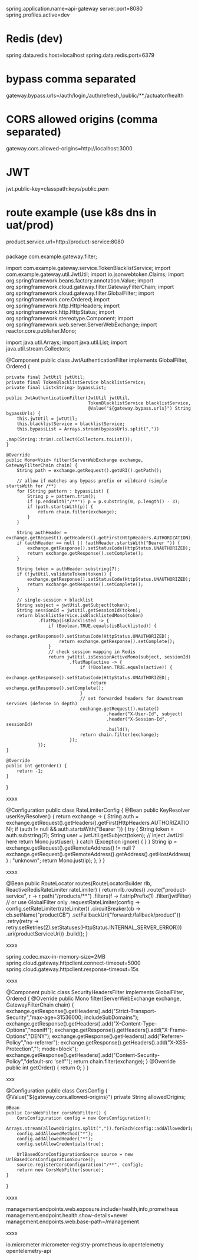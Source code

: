 spring.application.name=api-gateway
server.port=8080
spring.profiles.active=dev

# Redis (dev)
spring.data.redis.host=localhost
spring.data.redis.port=6379

# bypass comma separated
gateway.bypass.urls=/auth/login,/auth/refresh,/public/**,/actuator/health

# CORS allowed origins (comma separated)
gateway.cors.allowed-origins=http://localhost:3000

# JWT
jwt.public-key=classpath:keys/public.pem

# route example (use k8s dns in uat/prod)
product.service.url=http://product-service:8080


###

package com.example.gateway.filter;

import com.example.gateway.service.TokenBlacklistService;
import com.example.gateway.util.JwtUtil;
import io.jsonwebtoken.Claims;
import org.springframework.beans.factory.annotation.Value;
import org.springframework.cloud.gateway.filter.GatewayFilterChain;
import org.springframework.cloud.gateway.filter.GlobalFilter;
import org.springframework.core.Ordered;
import org.springframework.http.HttpHeaders;
import org.springframework.http.HttpStatus;
import org.springframework.stereotype.Component;
import org.springframework.web.server.ServerWebExchange;
import reactor.core.publisher.Mono;

import java.util.Arrays;
import java.util.List;
import java.util.stream.Collectors;

@Component
public class JwtAuthenticationFilter implements GlobalFilter, Ordered {

    private final JwtUtil jwtUtil;
    private final TokenBlacklistService blacklistService;
    private final List<String> bypassList;

    public JwtAuthenticationFilter(JwtUtil jwtUtil,
                                   TokenBlacklistService blacklistService,
                                   @Value("${gateway.bypass.urls}") String bypassUrls) {
        this.jwtUtil = jwtUtil;
        this.blacklistService = blacklistService;
        this.bypassList = Arrays.stream(bypassUrls.split(","))
                                .map(String::trim).collect(Collectors.toList());
    }

    @Override
    public Mono<Void> filter(ServerWebExchange exchange, GatewayFilterChain chain) {
        String path = exchange.getRequest().getURI().getPath();

        // allow if matches any bypass prefix or wildcard (simple startsWith for /**)
        for (String pattern : bypassList) {
            String p = pattern.trim();
            if (p.endsWith("/**")) p = p.substring(0, p.length() - 3);
            if (path.startsWith(p)) {
                return chain.filter(exchange);
            }
        }

        String authHeader = exchange.getRequest().getHeaders().getFirst(HttpHeaders.AUTHORIZATION);
        if (authHeader == null || !authHeader.startsWith("Bearer ")) {
            exchange.getResponse().setStatusCode(HttpStatus.UNAUTHORIZED);
            return exchange.getResponse().setComplete();
        }

        String token = authHeader.substring(7);
        if (!jwtUtil.validateToken(token)) {
            exchange.getResponse().setStatusCode(HttpStatus.UNAUTHORIZED);
            return exchange.getResponse().setComplete();
        }

        // single-session + blacklist
        String subject = jwtUtil.getSubject(token);
        String sessionId = jwtUtil.getSessionId(token);
        return blacklistService.isBlacklistedMono(token)
                .flatMap(isBlacklisted -> {
                    if (Boolean.TRUE.equals(isBlacklisted)) {
                        exchange.getResponse().setStatusCode(HttpStatus.UNAUTHORIZED);
                        return exchange.getResponse().setComplete();
                    }
                    // check session mapping in Redis
                    return jwtUtil.isSessionActiveMono(subject, sessionId)
                            .flatMap(active -> {
                                if (!Boolean.TRUE.equals(active)) {
                                    exchange.getResponse().setStatusCode(HttpStatus.UNAUTHORIZED);
                                    return exchange.getResponse().setComplete();
                                }
                                // set forwarded headers for downstream services (defense in depth)
                                exchange.getRequest().mutate()
                                          .header("X-User-Id", subject)
                                          .header("X-Session-Id", sessionId)
                                          .build();
                                return chain.filter(exchange);
                            });
                });
    }

    @Override
    public int getOrder() {
        return -1;
    }
}


xxxx

@Configuration
public class RateLimiterConfig {
    @Bean
    public KeyResolver userKeyResolver() {
        return exchange -> {
            String auth = exchange.getRequest().getHeaders().getFirst(HttpHeaders.AUTHORIZATION);
            if (auth != null && auth.startsWith("Bearer ")) {
                try {
                    String token = auth.substring(7);
                    String user = jwtUtil.getSubject(token); // inject JwtUtil here
                    return Mono.just(user);
                } catch (Exception ignore) { }
            }
            String ip = exchange.getRequest().getRemoteAddress() != null
                    ? exchange.getRequest().getRemoteAddress().getAddress().getHostAddress()
                    : "unknown";
            return Mono.just(ip);
        };
    }
}

xxxx

@Bean
public RouteLocator routes(RouteLocatorBuilder rlb, ReactiveRedisRateLimiter rateLimiter) {
    return rlb.routes()
      .route("product-service", r -> r.path("/products/**")
        .filters(f -> f.stripPrefix(1)
                       .filter(jwtFilter)                 // or use GlobalFilter only
                       .requestRateLimiter(config -> config.setRateLimiter(rateLimiter))
                       .circuitBreaker(cb -> cb.setName("productCB")
                                               .setFallbackUri("forward:/fallback/product"))
                       .retry(retry -> retry.setRetries(2).setStatuses(HttpStatus.INTERNAL_SERVER_ERROR)))
        .uri(productServiceUri))
      .build();
}

xxxx

spring.codec.max-in-memory-size=2MB
spring.cloud.gateway.httpclient.connect-timeout=5000
spring.cloud.gateway.httpclient.response-timeout=15s


xxxx

@Component
public class SecurityHeadersFilter implements GlobalFilter, Ordered {
    @Override
    public Mono<Void> filter(ServerWebExchange exchange, GatewayFilterChain chain) {
        exchange.getResponse().getHeaders().add("Strict-Transport-Security","max-age=31536000; includeSubDomains");
        exchange.getResponse().getHeaders().add("X-Content-Type-Options","nosniff");
        exchange.getResponse().getHeaders().add("X-Frame-Options","DENY");
        exchange.getResponse().getHeaders().add("Referrer-Policy","no-referrer");
        exchange.getResponse().getHeaders().add("X-XSS-Protection","1; mode=block");
        exchange.getResponse().getHeaders().add("Content-Security-Policy","default-src 'self'");
        return chain.filter(exchange);
    }
    @Override public int getOrder() { return 0; }
}


xxx

@Configuration
public class CorsConfig {
    @Value("${gateway.cors.allowed-origins}")
    private String allowedOrigins;

    @Bean
    public CorsWebFilter corsWebFilter() {
        CorsConfiguration config = new CorsConfiguration();
        Arrays.stream(allowedOrigins.split(",")).forEach(config::addAllowedOrigin);
        config.addAllowedMethod("*");
        config.addAllowedHeader("*");
        config.setAllowCredentials(true);

        UrlBasedCorsConfigurationSource source = new UrlBasedCorsConfigurationSource();
        source.registerCorsConfiguration("/**", config);
        return new CorsWebFilter(source);
    }
}


xxxx

management.endpoints.web.exposure.include=health,info,prometheus
management.endpoint.health.show-details=never
management.endpoints.web.base-path=/management


xxxx

<dependency>
  <groupId>io.micrometer</groupId>
  <artifactId>micrometer-registry-prometheus</artifactId>
</dependency>
<dependency>
  <groupId>io.opentelemetry</groupId>
  <artifactId>opentelemetry-api</artifactId>
</dependency>